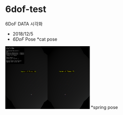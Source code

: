 ﻿# 6dof-test
6DoF DATA 시각화
* 2018/12/5
* *6DoF* Pose
*cat pose
<img height="200" src="https://github.com/wlgh312/6dof-test/blob/master/20181205_Code/Code/pose/Stream_181212_161224_screen.png" />
*spring pose
<img height="200" src2="https://github.com/wlgh312/6dof-test/blob/master/20181205_Code/Code/pose/Stream_181212_161548_screen.png" />